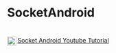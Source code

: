 # SocketAndroid

# <a href="https://www.youtube.com/watch?v=qUmE2nrgepo&list=PLIf5OoJZjgrBd3kaSQMXeAMfDG_Nod5gT&ab_channel=NoorEl-Nahhal" rel="nofollow">
  <img align="left" alt="Noor Yasser | Youtube " width="21px" src="https://user-images.githubusercontent.com/41232970/102919173-0e8cfe80-4491-11eb-9706-cdebd4f610ff.png" style="max-width:300%; max-height:150%;"> Socket Android Youtube Tutorial </a>
